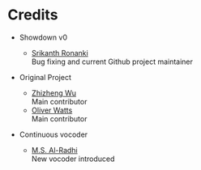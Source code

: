 Credits
========
  - Showdown v0
    * [Srikanth Ronanki](https://github.com/ronanki)<br/>
      Bug fixing and current Github project maintainer
      
  - Original Project
    * [Zhizheng Wu](http://www.zhizheng.org/)<br/>
      Main contributor
    * [Oliver Watts](http://homepages.inf.ed.ac.uk/owatts/)<br/>
      Main contributor
	  
  
  - Continuous vocoder
    * [M.S. Al-Radhi](https://github.com/malradhi)<br/>
      New vocoder introduced